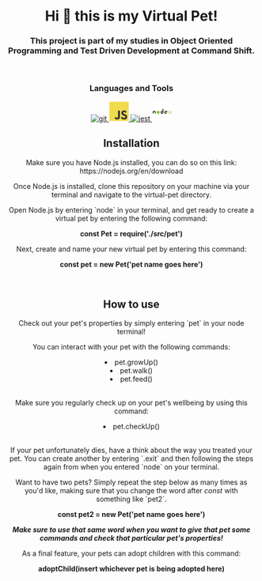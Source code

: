 <h1 align="center">Hi 👋 this is my Virtual Pet!</h1>
<h3 align="center">This project is part of my studies in Object Oriented Programming and Test Driven Development at Command Shift.</h3>

<br />

<h3 align="center">Languages and Tools</h3>
<p align="center"> <a href="https://git-scm.com/" target="_blank" rel="noreferrer"> <img src="https://www.vectorlogo.zone/logos/git-scm/git-scm-icon.svg" alt="git" width="40" height="40"/> </a> <a href="https://developer.mozilla.org/en-US/docs/Web/JavaScript" target="_blank" rel="noreferrer"> <img src="https://raw.githubusercontent.com/devicons/devicon/master/icons/javascript/javascript-original.svg" alt="javascript" width="40" height="40"/> </a> <a href="https://jestjs.io" target="_blank" rel="noreferrer"> <img src="https://www.vectorlogo.zone/logos/jestjsio/jestjsio-icon.svg" alt="jest" width="40" height="40"/> </a> <a href="https://nodejs.org" target="_blank" rel="noreferrer"> <img src="https://raw.githubusercontent.com/devicons/devicon/master/icons/nodejs/nodejs-original-wordmark.svg" alt="nodejs" width="40" height="40"/> </a> </p>

<h2 align="center">Installation</h2>

<p align="center">Make sure you have Node.js installed, you can do so on this link: <a align="center">https://nodejs.org/en/download</a></p>

<p align="center">Once Node.js is installed, clone this repository on your machine via your terminal and navigate to the virtual-pet directory.</p>

<p align="center">Open Node.js by entering `node` in your terminal, and get ready to create a virtual pet by entering the following command:</p>
<p align="center"><strong>const Pet = require('./src/pet')</strong></p>
<p align="center">Next, create and name your new virtual pet by entering this command:</p>
<p align="center"><strong>const pet = new Pet('pet name goes here')</strong></p>

<br />

<h2 align="center">How to use</h2>

<p align="center">Check out your pet's properties by simply entering `pet` in your node terminal!</p>

<p align="center">You can interact with your pet with the following commands:</p>

<li align="center">pet.growUp()</li>
<li align="center">pet.walk()</li>
<li align="center">pet.feed()</li>

<br />

<p align="center">Make sure you regularly check up on your pet's wellbeing by using this command:</p>

<li align="center">pet.checkUp()</li>

<br />

<p align="center">If your pet unfortunately dies, have a think about the way you treated your pet. You can create another by entering `.exit` and then following the steps again from when you entered `node` on your terminal.</p> 

<p align="center">Want to have two pets? Simply repeat the step below as many times as you'd like, making sure that you change the word after <em>const</em> with something like `pet2`.</p>
<p align="center"><strong>const pet2 = new Pet('pet name goes here')</strong></p>
<p align="center"><strong><em>Make sure to use that same word when you want to give that pet some commands and check that particular pet's properties!</em></strong></p>

<p align="center">As a final feature, your pets can adopt children with this command:</p>

<p align="center"li><strong>adoptChild(insert whichever pet is being adopted here)</strong></p>


